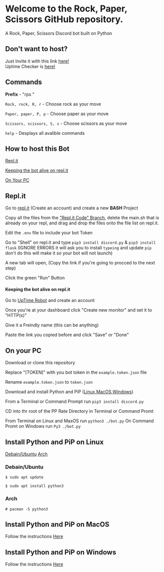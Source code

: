 # Welcome to the Rock, Paper, Scissors GitHub repository.

A Rock, Paper, Scissors Discord bot built on Python

<h2>Don't want to host?</h2>
Just Invite it with this link <a href="https://discord.com/oauth2/authorize?client_id=%20809509629788160010&permissions=23552&scope=bot">here!</a><br>
Uptime Checker is <a href="https://rockpaperscissors.lucyclelland.repl.co/">here!</a>


<h2>Commands</h2>

**Prefix** - "rps "

`Rock, rock, R, r` - Choose rock as your move

`Paper, paper, P, p` - Choose paper as your move

`Scissors, scissors, S, s` - Choose scissors as your move

`help` - Desplays all avalible commands

<h2 text-align:center>
How to host this Bot
</h2>

[Repl.it](#r)

[Keeping the bot alive on repl.it](#r2)

[On Your PC](#m)

## <a name="r"></a>Repl.it

Go to [repl.it](https://repl.it) (Create an account) and create a new **BASH** Project

Copy all the files from the ["Repl.it Code" Branch](https://github.com/LucyUwI/RockPaperScissors/edit/repl.it-code), delete the main.sh that is already on your repl, and drag and drop the files onto the file list on repl.it.

Edit the `.env` file to include your bot Token

Go to "Shell" on repl.it and type `pip3 install discord.py` & `pip3 install flask` (IGNORE ERRORS it will ask you to install `typeing` and update `pip` don't do this will make it so your bot will not launch)

A new tab will open, (Copy the link if you're going to procced to the next step)

Click the green "Run" Button

#### <a name="r2"></a>Keeping the bot alive on repl.it

Go to [UpTime Robot](https://uptimerobot.com/) and create an account

Once you're at your dashboard click "Create new monitor" and set it to "HTTP(s)" 

Give it a Freindly name (this can be anything)

Paste the link you copied before and click "Save" or "Done"

## <a name="m"></a>On your PC

Download or clone this repository 

 Replace "[TOKEN]" with you bot token in the `example.token.json` file
 
 Rename `example.token.json` to `token.json`
 
Download and install Python and PiP ([Linux](#Linux),[MacOS](#MacOS),[Windows](#Windows))

From a Terminal or Command Prompt run `pip3 install discord.py`

CD into thr root of the PP Rate Directory in Terminal or Command Promt

From Terminal on Linux and MaxOS run ```python3 ./bot.py``` On Command Promt on Windows run ```Py3 ./bot.py```


## <a name="Linux"></a>Install Python and PiP on Linux
[Debain/Ubuntu](#deb) [Arch](#arch)
### <a name="deb"></a> Debain/Ubuntu

```$ sudo apt update```

```$ sudo apt install python3```

### <a name="arch"></a> Arch

```# pacman -S python3```

## <a name="MacOS"></a>Install Python and PiP on MacOS

Follow the instructions [Here](https://www.python.org/downloads/release/python-391/)

## <a name="Windows"></a>Install Python and PiP on Windows

Follow the instructions [Here](https://www.python.org/downloads/release/python-391/)


